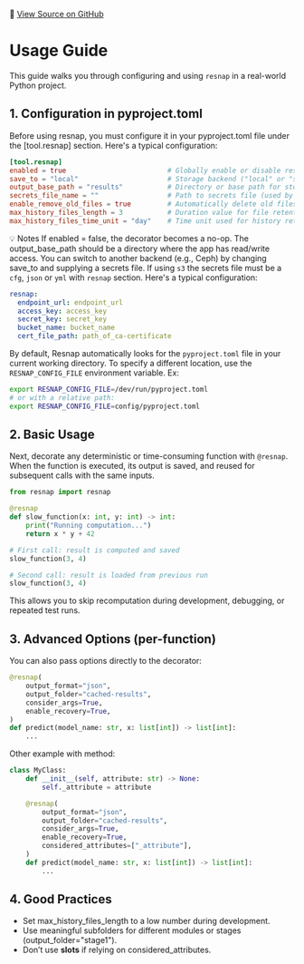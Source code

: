 🔗 [View Source on GitHub](https://github.com/gloaguen-evan/resnap)

# Usage Guide

This guide walks you through configuring and using `resnap` in a real-world Python project.



## 1. Configuration in pyproject.toml
Before using resnap, you must configure it in your pyproject.toml file under the [tool.resnap] section. Here's a typical configuration:
```toml
[tool.resnap]
enabled = true                         # Globally enable or disable resnap
save_to = "local"                      # Storage backend ("local" or "s3")
output_base_path = "results"           # Directory or base path for storing snapshots
secrets_file_name = ""                 # Path to secrets file (used by remote services)
enable_remove_old_files = true         # Automatically delete old files based on retention policy
max_history_files_length = 3           # Duration value for file retention, used with max_history_files_time_unit
max_history_files_time_unit = "day"    # Time unit used for history retention (e.g., 'second', 'minute', 'hour', 'day')
```

💡 Notes
If enabled = false, the decorator becomes a no-op.
The output_base_path should be a directory where the app has read/write access.
You can switch to another backend (e.g., Ceph) by changing save_to and supplying a secrets file.
If using `s3` the secrets file must be a `cfg`, `json` or `yml` with `resnap` section. Here's a typical configuration:
```yaml
resnap:
  endpoint_url: endpoint_url
  access_key: access_key
  secret_key: secret_key
  bucket_name: bucket_name
  cert_file_path: path_of_ca-certificate
```

By default, Resnap automatically looks for the `pyproject.toml` file in your current working directory. 
To specify a different location, use the `RESNAP_CONFIG_FILE` environment variable.
Ex:
```bash
export RESNAP_CONFIG_FILE=/dev/run/pyproject.toml
# or with a relative path:
export RESNAP_CONFIG_FILE=config/pyproject.toml
```

## 2. Basic Usage

Next, decorate any deterministic or time-consuming function with `@resnap`. When the function is executed, its output is saved, and reused for subsequent calls with the same inputs.

```python
from resnap import resnap

@resnap
def slow_function(x: int, y: int) -> int:
    print("Running computation...")
    return x * y + 42

# First call: result is computed and saved
slow_function(3, 4)

# Second call: result is loaded from previous run
slow_function(3, 4)
```
This allows you to skip recomputation during development, debugging, or repeated test runs.

## 3. Advanced Options (per-function)

You can also pass options directly to the decorator:
```python
@resnap(
    output_format="json",
    output_folder="cached-results",
    consider_args=True,
    enable_recovery=True,
)
def predict(model_name: str, x: list[int]) -> list[int]:
    ...
```

Other example with method:
```python
class MyClass:
    def __init__(self, attribute: str) -> None:
        self._attribute = attribute

    @resnap(
        output_format="json",
        output_folder="cached-results",
        consider_args=True,
        enable_recovery=True,
        considered_attributes=["_attribute"],
    )
    def predict(model_name: str, x: list[int]) -> list[int]:
        ...
```

## 4. Good Practices
- Set max_history_files_length to a low number during development.
- Use meaningful subfolders for different modules or stages (output_folder="stage1").
- Don’t use __slots__ if relying on considered_attributes.